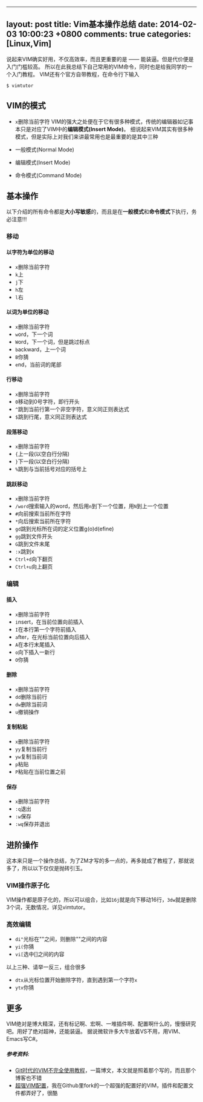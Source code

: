 ----
layout: post
title: Vim基本操作总结
date: 2014-02-03 10:00:23 +0800
comments: true
categories: [Linux,Vim]
----

说起来VIM确实好用，不仅高效率，而且更重要的是 —— 能装逼。但是代价便是入门门槛较高。
所以在此我总结下自己常用的VIM命令，同时也是给我同学的一个入门教程。
VIM还有个官方自带教程，在命令行下输入

    $ vimtutor

<!-- more -->

## VIM的模式

* `x`删除当前字符
VIM的强大之处便在于它有很多种模式，传统的编辑器如记事本只是对应了VIM中的**编辑模式(Insert Mode)**。
细说起来VIM其实有很多种模式，但是实际上对我们来讲最常用也是最重要的是其中三种

* 一般模式(Normal Mode)
* 编辑模式(Insert Mode)
* 命令模式(Command Mode)

## 基本操作


以下介绍的所有命令都是**大小写敏感**的，而且是在**一般模式**和**命令模式**下执行，务必注意!!!

### 移动

#### 以字符为单位的移动

* `x`删除当前字符
* `k`上
* `j`下
* `h`左
* `l`右

#### 以词为单位的移动

* `x`删除当前字符
* `w`ord，下一个词
* `W`ord，下一个词，但是跳过标点
* `b`ackward，上一个词
* `B`你猜
* `e`nd，当前词的尾部

#### 行移动

* `x`删除当前字符
* `0`移动到0号字符，即行开头
* `^`跳到当前行第一个非空字符，意义同正则表达式
* `$`跳到行尾，意义同正则表达式

#### 段落移动

* `x`删除当前字符
* `{`上一段(以空白行分隔)
* `}`下一段(以空白行分隔)
* `%`跳到与当前括号对应的括号上

#### 跳跃移动

* `x`删除当前字符
* `/word`搜索输入的word，然后用`n`到下一个位置，用`N`到上一个位置
* `#`向前搜索当前所在字符
* `*`向后搜索当前所在字符
* `gd`跳到光标所在词的定义位置g(o)d(efine)
* `gg`跳到文件开头
* `G`跳到文件末尾
* `:x`跳到x
* `Ctrl+d`向下翻页
* `Ctrl+u`向上翻页

### 编辑

#### 插入

* `x`删除当前字符
* `i`nsert，在当前位置向前插入
* `I`在本行第一个字符前插入
* `a`fter，在光标当前位置向后插入
* `A`在本行末尾插入
* `o`向下插入一新行
* `O`你猜

#### 删除

* `x`删除当前字符
* `dd`删除当前行
* `dw`删除当前词
* `u`撤销操作

#### 复制粘贴

* `x`删除当前字符
* `yy`复制当前行
* `yw`复制当前词
* `p`粘贴
* `P`粘贴在当前位置之前

#### 保存

* `x`删除当前字符
* `:q`退出
* `:w`保存
* `:wq`保存并退出

## 进阶操作

这本来只是一个操作总结，为了ZM才写的多一点的，再多就成了教程了，那就说多了，所以以下仅仅是抛砖引玉。

### VIM操作原子化

VIM操作都是原子化的，所以可以组合，比如`16j`就是向下移动16行，`3dw`就是删除3个词，无数情况，详见vimtutor。

### 高效编辑

* `di"`光标在""之间，则删除""之间的内容
* `yi(`你猜
* `vi[`选中[]之间的内容

以上三种、请举一反三，组合很多

* `dtx`从光标位置开始删除字符，直到遇到第一个字符`x`
* `ytx`你猜

## 更多

VIM绝对是博大精深，还有标记啊、宏啊、一堆插件啊、配置啊什么的，慢慢研究吧。用好了绝对超神，还能装逼。
据说微软许多大牛放着VS不用，用VIM、Emacs写C#。

##### 参考资料:

* [Git时代的VIM不完全使用教程][1]，一篇博文，本文就是照着那个写的，而且那个博客也不错
* [超强VIM配置][2]，我在Github里fork的一个超强的配置好的VIM，插件和配置文件都弄好了，很酷

[1]: http://beiyuu.com/git-vim-tutorial/
[2]: https://github.com/DelightRun/vim
